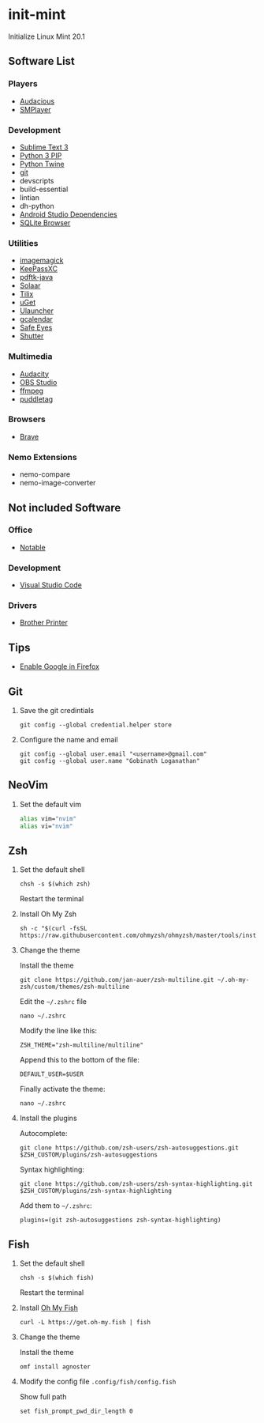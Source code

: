 # init-mint
Initialize Linux Mint 20.1

## Software List

### Players
- [Audacious](https://audacious-media-player.org/)
- [SMPlayer](https://www.smplayer.info/)

### Development
- [Sublime Text 3](https://www.sublimetext.com/)
- [Python 3 PIP](https://pip.pypa.io/en/stable/)
- [Python Twine](https://pypi.org/project/twine/)
- [git](https://git-scm.com/)
- devscripts
- build-essential
- lintian
- dh-python
- [Android Studio Dependencies](https://developer.android.com/studio/install)
- [SQLite Browser](https://sqlitebrowser.org/)

### Utilities
- [imagemagick](https://imagemagick.org/index.php)
- [KeePassXC](https://keepassxc.org/)
- [pdftk-java](https://gitlab.com/pdftk-java/pdftk)
- [Solaar](https://pwr-solaar.github.io/Solaar/)
- [Tilix](https://github.com/gnunn1/tilix)
- [uGet](https://github.com/ugetdm/uget-extension)
- [Ulauncher](https://ulauncher.io/)
- [gcalendar](https://github.com/slgobinath/gcalendar)
- [Safe Eyes](https://github.com/slgobinath/SafeEyes)
- [Shutter](https://shutter-project.org/)

### Multimedia
- [Audacity](https://www.audacityteam.org/)
- [OBS Studio](https://obsproject.com/)
- [ffmpeg](https://ffmpeg.org/)
- [puddletag](https://github.com/puddletag/puddletag)

### Browsers
- [Brave](https://brave.com/)

### Nemo Extensions
- nemo-compare
- nemo-image-converter

## Not included Software

### Office
- [Notable](https://notable.app/)

### Development
- [Visual Studio Code](https://code.visualstudio.com/)

### Drivers
- [Brother Printer](http://support.brother.com/g/b/downloadend.aspx?c=us&lang=en&prod=mfc8890dw_all&os=127&dlid=dlf006893_000&flang=4&type3=625)


## Tips
- [Enable Google in Firefox](https://www.linuxmint.com/searchengines/anse.php?sen=Google&c=y)


## Git
1. Save the git credintials
    ```
    git config --global credential.helper store
    ```

2. Configure the name and email
    ```
    git config --global user.email "<username>@gmail.com"
    git config --global user.name "Gobinath Loganathan"
    ```

## NeoVim
1. Set the default vim
    ```bash
    alias vim="nvim"
    alias vi="nvim"
    ```

## Zsh
1. Set the default shell

    ```
    chsh -s $(which zsh)
    ```

    Restart the terminal

2. Install Oh My Zsh

    ```
    sh -c "$(curl -fsSL https://raw.githubusercontent.com/ohmyzsh/ohmyzsh/master/tools/install.sh)"
    ```

3. Change the theme

    Install the theme
    ```
    git clone https://github.com/jan-auer/zsh-multiline.git ~/.oh-my-zsh/custom/themes/zsh-multiline
    ```

    Edit the `~/.zshrc` file
    ```
    nano ~/.zshrc
    ```

    Modify the line like this:
    ```
    ZSH_THEME="zsh-multiline/multiline"
    ```

    Append this to the bottom of the file:
    ```
    DEFAULT_USER=$USER
    ```

    Finally activate the theme:
    ```
    nano ~/.zshrc
    ```

4. Install the plugins

    Autocomplete:
    ```
    git clone https://github.com/zsh-users/zsh-autosuggestions.git $ZSH_CUSTOM/plugins/zsh-autosuggestions
    ```

    Syntax highlighting:
    ```
    git clone https://github.com/zsh-users/zsh-syntax-highlighting.git $ZSH_CUSTOM/plugins/zsh-syntax-highlighting
    ```

    Add them to `~/.zshrc`:
    ```
    plugins=(git zsh-autosuggestions zsh-syntax-highlighting)
    ```

## Fish
1. Set the default shell

    ```
    chsh -s $(which fish)
    ```

    Restart the terminal

2. Install [Oh My Fish](https://github.com/oh-my-fish/oh-my-fish)

    ```
    curl -L https://get.oh-my.fish | fish
    ```

3. Change the theme

    Install the theme
    ```
    omf install agnoster
    ```

4. Modify the config file `.config/fish/config.fish`

    Show full path
    ```shell
    set fish_prompt_pwd_dir_length 0
    ```